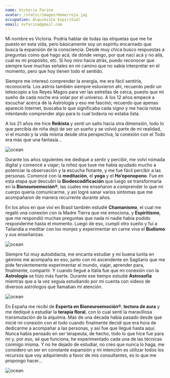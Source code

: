 ```yaml
---
name: Victoria Farina
avatar: /static/images/Home/rojo.jpg
occupation: Alquimista Espiritual
email: nvfarina@gmail.com
---
```


Mi nombre es Victoria. Podría hablar de todas las etiquetas que me he puesto en esta vida, pero básicamente soy un espíritu encarnado que busca la expansión de la consciencia. Desde muy chica busco respuestas a preguntas como qué hago acá, de dónde vengo, por qué nací acá y no allá, cuál es mi propósito, etc. Si hoy miro hacia atrás, puedo reconocer que siempre tuve muchas señales en mi camino que no sabía interpretar en el momento, pero que hoy tienen todo el sentido.

Siempre me interesó comprender la energía, me era fácil sentirla, reconocerla. Los astros también siempre estuvieron ahí, recuerdo pedir un telescopio a los Reyes Magos para ver las estrellas de cerca, puesto que mi sueño de cada noche era volar por el universo. A los 12 años empecé a escuchar acerca de la Astrología y eso me fascinó; recuerdo que apenas apareció Internet, buscaba lo que significaba cada signo y me hacía notas intentando comprender algo para lo cual todavía no estaba lista.

A los 21 años me hice **Reikista** y sentí un salto hacia otra dimensión, todo lo que percibía de niña dejó de ser un sueño y se volvió parte de mi realidad, vi el mundo y la vida misma desde otra perspectiva, la conexión con el Todo era más que una fantasía…


<Image alt="ocean" src="/static/images/acerca-de/sol.jpg" width={450} height={300} />


Durante los años siguientes me dediqué a sentir y percibir, me volví nómada digital y comencé a viajar; la niñez que tuve me había ayudado mucho a potenciar la observación y la escucha flotante, y me fue fácil percibir a las personas. Comencé con la **meditación**, el **yoga** y el **Ho’oponopono**. Fue en esta etapa que descubrí la **Biodescodificación** que luego se transformaría en la **Bioneuroemoción®**, las cuales me enseñaron a comprender lo que mi cuerpo quería comunicarme, y así logré sanar varios síntomas que me acompañaron de manera recurrente durante años. 

En los años en que viví en Brasil también estudié **Chamanismo**, el cual me regaló una conexión con la Madre Tierra que me emociona, y **Espiritismo**, que me respondió muchas preguntas que nada ni nadie había podido responderme hasta el momento. Luego de eso, cumplí otro sueño y fui a Tailandia a meditar con los monjes y experimentar en carne viva el **Budismo** y sus enseñanzas.


<Image alt="ocean" src="/static/images/acerca-de/CA6A1842.jpg" width={300} height={450} />

Siempre fui muy autodidacta, me encanta estudiar y mi buena lunita en géminis me acompaña en eso, junto con mi ascendente en Sagitario que me pide fervientemente experimentar el mundo, viajar, aprender para, finalmente, compartir. Y cuando llegué a Italia fue que mi conexión con la **Astrología** se hizo más fuerte. Durante ese tiempo estudié **Astrosofía** mientras que a la vez seguía estudiando por mi cuenta con videos de diversos astrólogos que llamaban mi atención.


<Image alt="ocean" src="/static/images/acerca-de/zodiaco.jpg" width={450} height={300} />


En España me recibí de **Experta en Bioneuroemoción®**, **lectora de aura** y me dediqué a estudiar la **terapia floral**, con lo cual sentí la maravillosa transmutación de la alquimia. Más de una década había pasado desde que inicié mi conexión con el todo cuando finalmente decidí que era hora de dedicarme a acompañar a las personas, y así fue que llegué hasta aquí. Nunca había pensado en ser terapeuta, de hecho, todo lo que hice fue para mí y, por eso, sé que funciona, he experimentado cada una de las técnicas conmigo misma. Y no he dejado de estudiar, no creo que nunca lo haga, me considero un ser en constante expansión y mi intención es utilizar todos los recursos que voy adquiriendo a favor de mis consultantes, es lo que me propongo hacer...


<Image alt="ocean" src="/static/images/Home/fuente.jpg" width={350} height={450} />